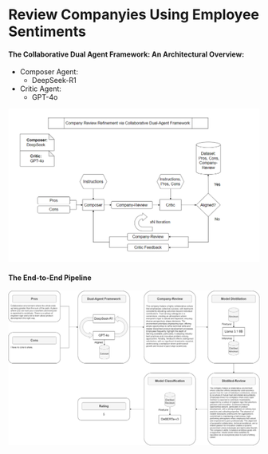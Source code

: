 # Review Companyies Using Employee Sentiments

#### The Collaborative Dual Agent Framework: An Architectural Overview:
<!-- - Features to appear in the next version (currently in the master branch): -->
- Composer Agent:
  - DeepSeek-R1
- Critic Agent:
  - GPT-4o

![](diagram/DualAgentFramework.png "Dual Agent Framework")

#### The End-to-End Pipeline
![](diagram/EndtoEnd.png "End-to-End Pipeline")